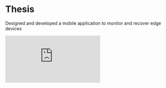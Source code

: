 # Thesis
Designed and developed a mobile application to monitor and recover edge devices


![matteo_macri](https://github.com/matteomacri18/thesis/blob/main/matteo_macri_tesi_official.pdf)
